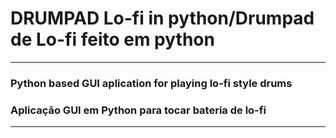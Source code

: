 # DRUMPAD Lo-fi in python/Drumpad de Lo-fi feito em python 
---
### Python based GUI aplication for playing lo-fi style drums 
### Aplicação GUI em Python para tocar bateria de lo-fi 
---
